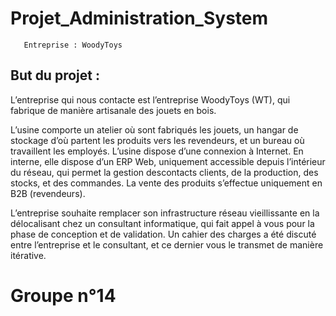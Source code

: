 # Projet_Administration_System


       Entreprise : WoodyToys


## But du projet :

L’entreprise qui nous contacte est l’entreprise WoodyToys (WT), qui fabrique de manière artisanale des jouets en bois.

L’usine comporte un atelier où sont fabriqués les jouets, un hangar de stockage d’où partent les produits vers les revendeurs, et un bureau où travaillent les employés. L’usine dispose d’une connexion à Internet. En interne, elle dispose d’un ERP Web, uniquement accessible depuis l’intérieur du réseau, qui permet la gestion descontacts clients, de la production, des stocks, et des commandes. La vente des produits s’effectue uniquement en B2B (revendeurs).

L’entreprise souhaite remplacer son infrastructure réseau vieillissante en la délocalisant chez un consultant informatique, qui fait appel à vous pour la phase de conception et de validation. Un cahier des charges a été discuté entre l’entreprise et le consultant, et ce dernier vous le transmet de manière itérative.
# Groupe n°14


